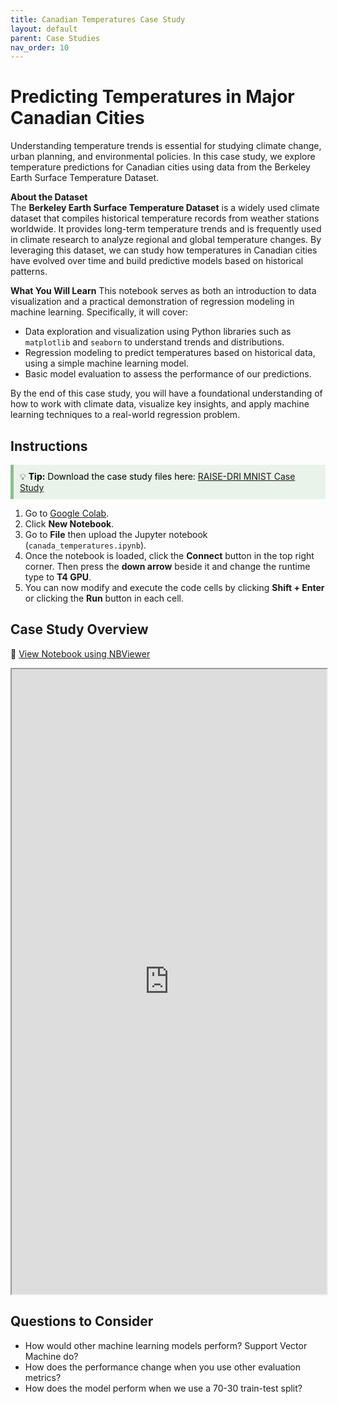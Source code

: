 ```yaml
---
title: Canadian Temperatures Case Study   
layout: default 
parent: Case Studies
nav_order: 10
---
```


# Predicting Temperatures in Major Canadian Cities 

Understanding temperature trends is essential for studying climate change, urban planning, and environmental policies. In this case study, we explore temperature predictions for Canadian cities using data from the Berkeley Earth Surface Temperature Dataset.

**About the Dataset**  
The **Berkeley Earth Surface Temperature Dataset** is a widely used climate dataset that compiles historical temperature records from weather stations worldwide. It provides long-term temperature trends and is frequently used in climate research to analyze regional and global temperature changes. By leveraging this dataset, we can study how temperatures in Canadian cities have evolved over time and build predictive models based on historical patterns.

**What You Will Learn**
This notebook serves as both an introduction to data visualization and a practical demonstration of regression modeling in machine learning. Specifically, it will cover:
* Data exploration and visualization using Python libraries such as `matplotlib` and `seaborn` to understand trends and distributions.
* Regression modeling to predict temperatures based on historical data, using a simple machine learning model.
* Basic model evaluation to assess the performance of our predictions.

By the end of this case study, you will have a foundational understanding of how to work with climate data, visualize key insights, and apply machine learning techniques to a real-world regression problem.

## Instructions 

<div style="background-color: #eaf3ea; border-left: 5px solid #8FBC8F; padding: 10px; color: black;">
  💡 <strong>Tip:</strong> Download the case study files here:  
  <a href="https://github.com/kwade4/RAISE-DRI/blob/main/workshop_examples/canada-temperatures/canada_temperatures.ipynb" target="_blank">
    RAISE-DRI MNIST Case Study 
  </a>
</div>

1. Go to [Google Colab](https://colab.research.google.com/). 
2. Click **New Notebook**.
3. Go to **File** then upload the Jupyter notebook (`canada_temperatures.ipynb`). 
4. Once the notebook is loaded, click the **Connect** button in the top right corner. Then press the **down arrow** beside it and change the runtime type to **T4 GPU**. 
5. You can now modify and execute the code cells by clicking **Shift + Enter** or clicking the **Run** button in each cell. 

## Case Study Overview

🔗 [View Notebook using NBViewer](https://nbviewer.org/github/kwade4/RAISE-DRI/blob/main/workshop_examples/canada-temperatures/canada_temperatures.ipynb)

<iframe src="https://nbviewer.org/github/kwade4/RAISE-DRI/blob/main/workshop_examples/canada-temperatures/canada_temperatures.ipynb" width="100%" height="1000px"></iframe>

## Questions to Consider
* How would other machine learning models perform? Support Vector Machine do?
* How does the performance change when you use other evaluation metrics?
* How does the model perform when we use a 70-30 train-test split? 